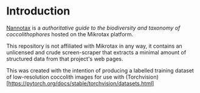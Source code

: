 # Introduction

[Nannotax](http://www.mikrotax.org/Nannotax3/index.html) is a *authoritative guide to the biodiversity and taxonomy of coccolithophores* hosted on the Mikrotax platform.

This repository is not affiliated with Mikrotax in any way, it contains an unlicensed and crude screen-scraper that extracts a minimal amount of structured data from that project's web pages.

This was created with the intention of producing a labelled training dataset of low-resolution coccolith images for use with (Torchvision)[https://pytorch.org/docs/stable/torchvision/datasets.html]
